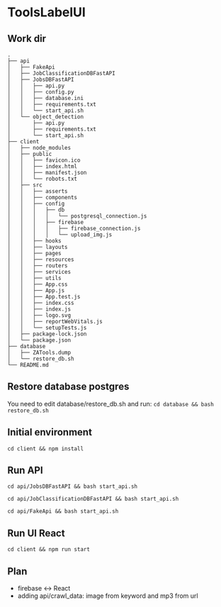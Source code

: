 # ToolsLabelUI

## Work dir

    .
    ├── api
    │   ├── FakeApi
    │   ├── JobClassificationDBFastAPI
    │   ├── JobsDBFastAPI
    │   │   ├── api.py
    │   │   ├── config.py
    │   │   ├── database.ini
    │   │   ├── requirements.txt
    │   │   └── start_api.sh
    │   └── object_detection
    │       ├── api.py
    │       ├── requirements.txt
    │       └── start_api.sh
    ├── client
    │   ├── node_modules
    │   ├── public
    │   │   ├── favicon.ico
    │   │   ├── index.html
    │   │   ├── manifest.json
    │   │   └── robots.txt
    │   ├── src
    │   │   ├── asserts
    │   │   ├── components
    │   │   ├── config
    │   │   │   ├── db
    │   │   │   │   └── postgresql_connection.js
    │   │   │   ├── firebase
    │   │   │   │   ├── firebase_connection.js
    │   │   │   │   └── upload_img.js
    │   │   ├── hooks
    │   │   ├── layouts
    │   │   ├── pages
    │   │   ├── resources
    │   │   ├── routers
    │   │   ├── services
    │   │   ├── utils
    │   │   ├── App.css
    │   │   ├── App.js
    │   │   ├── App.test.js
    │   │   ├── index.css
    │   │   ├── index.js
    │   │   ├── logo.svg
    │   │   ├── reportWebVitals.js
    │   │   └── setupTests.js
    │   ├── package-lock.json
    │   └── package.json
    ├── database
    │   ├── ZATools.dump
    │   └── restore_db.sh
    └── README.md

## Restore database postgres

You need to edit database/restore_db.sh and run:
`cd database && bash restore_db.sh`

## Initial environment

`cd client && npm install`

## Run API

`cd api/JobsDBFastAPI && bash start_api.sh`

`cd api/JobClassificationDBFastAPI && bash start_api.sh`

`cd api/FakeApi && bash start_api.sh`

## Run UI React

`cd client && npm run start`

## Plan

- firebase <-> React
- adding api/crawl_data: image from keyword and mp3 from url

